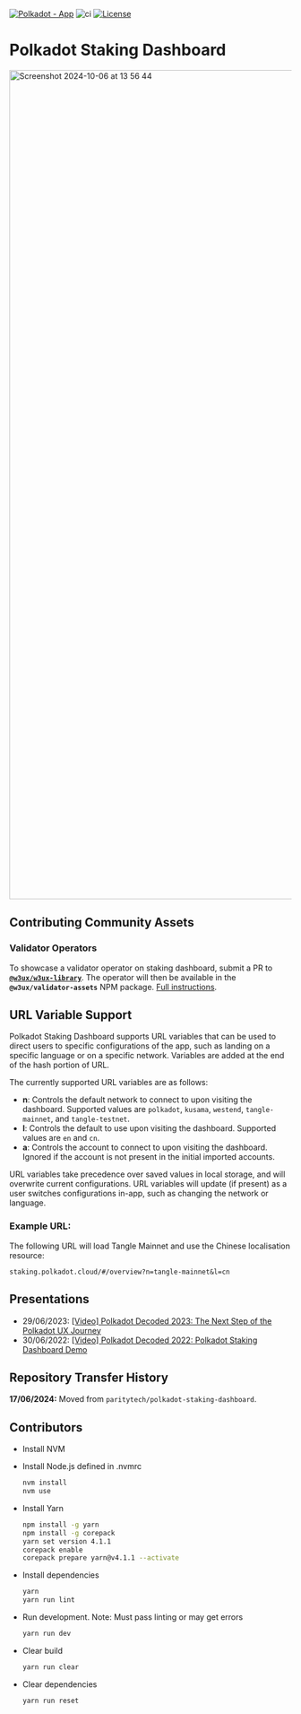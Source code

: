 <!-- markdown-link-check-disable -->

[![Polkadot - App](https://img.shields.io/badge/Polkadot-App-E6007A?logo=polkadot&logoColor=E6007A)](https://staking.polkadot.cloud) ![ci](https://github.com/polkadot-cloud/polkadot-staking-dashboard/actions/workflows/ci.yml/badge.svg) [![License](https://img.shields.io/badge/License-GPL3.0-blue.svg)](https://opensource.org/licenses/GPL-3.0)

<!-- markdown-link-check-enable -->

# Polkadot Staking Dashboard

<img width="1479" alt="Screenshot 2024-10-06 at 13 56 44" src="https://github.com/user-attachments/assets/d8edbbae-3cf0-4330-bac3-280e74f5d3cc">

## Contributing Community Assets

### Validator Operators

To showcase a validator operator on staking dashboard, submit a PR to [**`@w3ux/w3ux-library`**](https://github.com/w3ux/w3ux-library/tree/main). The operator will then be available in the **`@w3ux/validator-assets`** NPM package. [Full instructions](https://github.com/w3ux/w3ux-library/tree/main/library/validator-assets).

## URL Variable Support

Polkadot Staking Dashboard supports URL variables that can be used to direct users to specific configurations of the app, such as landing on a specific language or on a specific network. Variables are added at the end of the hash portion of URL.

The currently supported URL variables are as follows:

- **n**: Controls the default network to connect to upon visiting the dashboard. Supported values are `polkadot`, `kusama`, `westend`, `tangle-mainnet`, and `tangle-testnet`.
- **l**: Controls the default to use upon visiting the dashboard. Supported values are `en` and `cn`.
- **a**: Controls the account to connect to upon visiting the dashboard. Ignored if the account is not present in the initial imported accounts.

URL variables take precedence over saved values in local storage, and will overwrite current configurations. URL variables will update (if present) as a user switches configurations in-app, such as changing the network or language.

### Example URL:

The following URL will load Tangle Mainnet and use the Chinese localisation resource:

```
staking.polkadot.cloud/#/overview?n=tangle-mainnet&l=cn
```

## Presentations

- 29/06/2023: [[Video] Polkadot Decoded 2023: The Next Step of the Polkadot UX Journey](https://www.youtube.com/watch?v=s78SZZ_ZA64)
- 30/06/2022: [[Video] Polkadot Decoded 2022: Polkadot Staking Dashboard Demo](https://youtu.be/H1WGu6mf1Ls)

## Repository Transfer History

**17/06/2024:** Moved from `paritytech/polkadot-staking-dashboard`.

## Contributors

- Install NVM
- Install Node.js defined in .nvmrc

  ```bash
  nvm install
  nvm use
  ```

- Install Yarn

  ```bash
  npm install -g yarn
  npm install -g corepack
  yarn set version 4.1.1
  corepack enable
  corepack prepare yarn@v4.1.1 --activate
  ```

- Install dependencies

  ```bash
  yarn
  yarn run lint
  ```

- Run development. Note: Must pass linting or may get errors

  ```bash
  yarn run dev
  ```

- Clear build

  ```bash
  yarn run clear
  ```

- Clear dependencies
  ```bash
  yarn run reset
  ```
